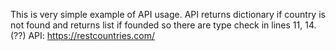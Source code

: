 This is very simple example of API usage.
API returns dictionary if country is not found and returns list if founded so there are type check in lines 11, 14. (??)
API: https://restcountries.com/
